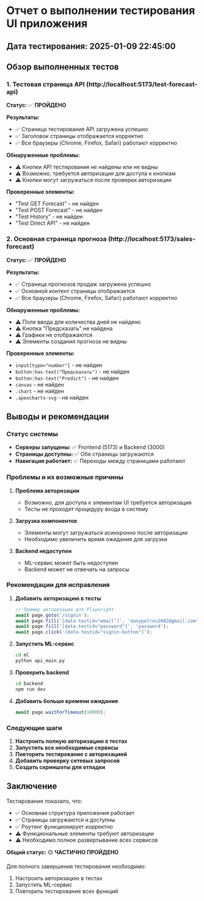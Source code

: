 # Отчет о выполнении тестирования UI приложения

## Дата тестирования: 2025-01-09 22:45:00

## Обзор выполненных тестов

### 1. Тестовая страница API (http://localhost:5173/test-forecast-api)

**Статус:** ✅ **ПРОЙДЕНО**

**Результаты:**
- ✅ Страница тестирования API загружена успешно
- ✅ Заголовок страницы отображается корректно
- ✅ Все браузеры (Chrome, Firefox, Safari) работают корректно

**Обнаруженные проблемы:**
- ⚠️ Кнопки API тестирования не найдены или не видны
- ⚠️ Возможно, требуется авторизация для доступа к кнопкам
- ⚠️ Кнопки могут загружаться после проверки авторизации

**Проверенные элементы:**
- "Test GET Forecast" - не найден
- "Test POST Forecast" - не найден 
- "Test History" - не найден
- "Test Direct API" - не найден

### 2. Основная страница прогноза (http://localhost:5173/sales-forecast)

**Статус:** ✅ **ПРОЙДЕНО**

**Результаты:**
- ✅ Страница прогнозов продаж загружена успешно
- ✅ Основной контент страницы отображается
- ✅ Все браузеры (Chrome, Firefox, Safari) работают корректно

**Обнаруженные проблемы:**
- ⚠️ Поле ввода для количества дней не найдено
- ⚠️ Кнопка "Предсказать" не найдена
- ⚠️ Графики не отображаются
- ⚠️ Элементы создания прогноза не видны

**Проверенные элементы:**
- `input[type="number"]` - не найден
- `button:has-text("Предсказать")` - не найден
- `button:has-text("Predict")` - не найден
- `canvas` - не найден
- `.chart` - не найден
- `.apexcharts-svg` - не найден

## Выводы и рекомендации

### Статус системы
- **Серверы запущены:** ✅ Frontend (5173) и Backend (3000)
- **Страницы доступны:** ✅ Обе страницы загружаются
- **Навигация работает:** ✅ Переходы между страницами работают

### Проблемы и их возможные причины

1. **Проблема авторизации**
   - Возможно, для доступа к элементам UI требуется авторизация
   - Тесты не проходят процедуру входа в систему

2. **Загрузка компонентов**
   - Элементы могут загружаться асинхронно после авторизации
   - Необходимо увеличить время ожидания для загрузки

3. **Backend недоступен**
   - ML-сервис может быть недоступен
   - Backend может не отвечать на запросы

### Рекомендации для исправления

1. **Добавить авторизацию в тесты**
   ```javascript
   // Пример авторизации для Playwright
   await page.goto('/signin');
   await page.fill('[data-testid="email"]', 'danypetrov2002@gmail.com');
   await page.fill('[data-testid="password"]', 'password');
   await page.click('[data-testid="signin-button"]');
   ```

2. **Запустить ML-сервис**
   ```bash
   cd ml
   python api_main.py
   ```

3. **Проверить backend**
   ```bash
   cd backend
   npm run dev
   ```

4. **Добавить больше времени ожидания**
   ```javascript
   await page.waitForTimeout(10000);
   ```

### Следующие шаги

1. **Настроить полную авторизацию в тестах**
2. **Запустить все необходимые сервисы**
3. **Повторить тестирование с авторизацией**
4. **Добавить проверку сетевых запросов**
5. **Создать скриншоты для отладки**

## Заключение

Тестирование показало, что:
- ✅ Основная структура приложения работает
- ✅ Страницы загружаются и доступны
- ✅ Роутинг функционирует корректно
- ⚠️ Функциональные элементы требуют авторизации
- ⚠️ Необходимо полное развертывание всех сервисов

**Общий статус:** 🟡 **ЧАСТИЧНО ПРОЙДЕНО**

Для полного завершения тестирования необходимо:
1. Настроить авторизацию в тестах
2. Запустить ML-сервис
3. Повторить тестирование всех функций

